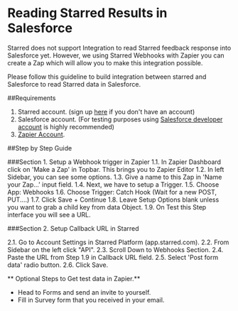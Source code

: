 # Reading Starred Results in Salesforce
Starred does not support Integration to read Starred feedback response into Salesforce yet. However, we using Starred Webhooks with Zapier you can create a Zap which will allow you to make this integration possible.

Please follow this guideline to build integration between starred and Salesforce to read Starred data in Salesforce.

##Requirements
1. Starred account. (sign up [here](https://app.starred.com/en/registration/register) if you don't have an account)
2. Salesforce account. (For testing purposes using [Salesforce developer account](https://developer.salesforce.com/signup?d=70130000000td6N) is highly recommended)
3. [Zapier Account](https://zapier.com/sign-up).

##Step by Step Guide

###Section 1. Setup a Webhook trigger in Zapier
1.1. In Zapier Dashboard click on 'Make a Zap' in Topbar. This brings you to Zapier Editor
1.2. In left Sidebar, you can see some options.
1.3. Give a name to this Zap in 'Name your Zap...' input field.
1.4. Next, we have to setup a Trigger.
1.5. Choose App: Webhooks
1.6. Choose Trigger: Catch Hook (Wait for a new POST, PUT....)
1.7. Click Save + Continue
1.8. Leave Setup Options blank unless you want to grab a child key from data Object.
1.9. On Test this Step interface you will see a URL.


###Section 2. Setup Callback URL in Starred

2.1. Go to Account Settings in Starred Platform (app.starred.com).
2.2. From Sidebar on the left click "API".
2.3. Scroll Down to Webhooks Section.
2.4. Paste the URL from Step 1.9 in Callback URL field.
2.5. Select 'Post form data' radio button.
2.6. Click Save.


** Optional Steps to Get test data in Zapier.**
* Head to Forms and send an invite to yourself.
* Fill in Survey form that you received in your email. 
